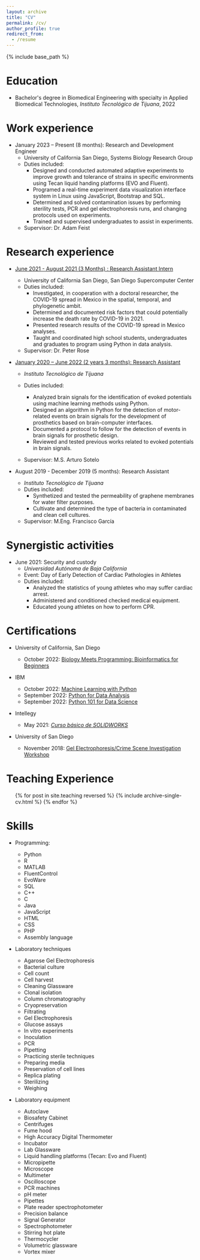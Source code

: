 ```yaml
---
layout: archive
title: "CV"
permalink: /cv/
author_profile: true
redirect_from:
  - /resume
---
```


{% include base_path %}

Education
======
* Bachelor's degree in Biomedical Engineering with specialty in Applied Biomedical Technologies, <em>Instituto Tecnológico de Tijuana</em>, 2022

Work experience
======
* January 2023 – Present (8 months): Research and Development Engineer
  * University of California San Diego, Systems Biology Research Group
  * Duties included:
    *	Designed and conducted automated adaptive experiments to improve growth and tolerance of strains in specific environments using Tecan liquid handing platforms (EVO and Fluent).
    * Programed a real-time experiment data visualization interface system in Linux using JavaScript, Bootstrap and SQL.
    * Determined and solved contamination issues by performing sterility tests, PCR and gel electrophoresis runs, and changing protocols used on experiments.
    * Trained and supervised undergraduates to assist in experiments.
  * Supervisor: Dr. Adam Feist

Research experience
======
* <a href='https://kevin-valenzuela.github.io/portfolio/portfolio-4/'>June 2021 - August 2021 (3 Months) : Research Assistant Intern<a/>
  * University of California San Diego, San Diego Supercomputer Center
  * Duties included:
    * Investigated, in cooperation with a doctoral researcher, the COVID-19 spread in Mexico in the spatial, temporal, and phylogenetic ambit.
    * Determined and documented risk factors that could potentially increase the death rate by COVID-19 in 2021.
    * Presented research results of the COVID-19 spread in Mexico analyses.
    * Taught and coordinated high school students, undergraduates and graduates to program using Python in data analysis.
  * Supervisor: Dr. Peter Rose

* <a href='https://kevin-valenzuela.github.io/portfolio/portfolio-5/'>January 2020 – June 2022 (2 years 3 months): Research Assistant<a/>
  * <em>Instituto Tecnológico de Tijuana</em>
  * Duties included:
    * Analyzed brain signals for the identification of evoked potentials using machine learning methods using Python.
    *	Designed an algorithm in Python for the detection of motor-related events on brain signals for the development of prosthetics based on brain-computer interfaces.
    *	Documented a protocol to follow for the detection of events in brain signals for prosthetic design.
    *	Reviewed and tested previous works related to evoked potentials in brain signals.

  * Supervisor: M.S. Arturo Sotelo

* August 2019 - December 2019 (5 months): Research Assistant
  * <em>Instituto Tecnológico de Tijuana</em>
  * Duties included:
    * Synthetized and tested the permeability of graphene membranes for water filter purposes.
    * Cultivate and determined the type of bacteria in contaminated and clean cell cultures.
  * Supervisor: M.Eng. Francisco García

Synergistic activities
======
* June 2021: Security and custody
  * <em>Universidad Autónoma de Baja California</em>
  * Event: Day of Early Detection of Cardiac Pathologies in Athletes
  * Duties included:
    * Analyzed the statistics of young athletes who may suffer cardiac arrest.
    * Administered and conditioned checked medical equipment.
    * Educated young athletes on how to perform CPR.

Certifications
======

* University of California, San Diego
  * October 2022: <a href='https://kevin-valenzuela.github.io/portfolio/portfolio-9/'>Biology Meets Programming: Bioinformatics for Beginners</a>

* IBM
  * October 2022: <a href='https://kevin-valenzuela.github.io/portfolio/portfolio-8/'>Machine Learning with Python</a>
  * September 2022: <a href='https://kevin-valenzuela.github.io/portfolio/portfolio-7/'>Python for Data Analysis</a>
  * September 2022: <a href='https://kevin-valenzuela.github.io/portfolio/portfolio-6/'>Python 101 for Data Science</a>

* Intellegy
  * May 2021: <a href='https://kevin-valenzuela.github.io/portfolio/portfolio-2/'><em>Curso básico de SOLIDWORKS</em></a>

* University of San Diego
  * November 2018: <a href='https://kevin-valenzuela.github.io/portfolio/portfolio-1/'>Gel Electrophoresis/Crime Scene Investigation Workshop</a>



Teaching Experience
======
  <ul>{% for post in site.teaching reversed %}
    {% include archive-single-cv.html %}
  {% endfor %}</ul>

Skills
======
* Programming:
  * Python
  * R
  * MATLAB
  * FluentControl
  * EvoWare
  * SQL
  * C++
  * C
  * Java
  * JavaScript
  * HTML
  * CSS
  * PHP
  * Assembly language

* Laboratory techniques
  * Agarose Gel Electrophoresis
  * Bacterial culture
  * Cell count
  * Cell harvest
  * Cleaning Glassware
  * Clonal isolation
  * Column chromatography
  * Cryopreservation
  * Filtrating
  * Gel Electrophoresis
  * Glucose assays
  * In vitro experiments
  * Inoculation
  * PCR
  * Pipetting
  * Practicing sterile techniques
  * Preparing media
  * Preservation of cell lines
  * Replica plating
  * Sterilizing
  * Weighing

* Laboratory equipment
  * Autoclave
  * Biosafety Cabinet
  * Centrifuges
  * Fume hood
  * High Accuracy Digital Thermometer
  * Incubator
  * Lab Glassware
  * Liquid handling platforms (Tecan: Evo and Fluent)
  * Micropipette
  * Microscope
  * Multimeter
  * Oscilloscope
  * PCR machines
  * pH meter
  * Pipettes
  * Plate reader spectrophotometer
  * Precision balance
  * Signal Generator
  * Spectrophotometer
  * Stirring hot plate
  * Thermocycler
  * Volumetric glassware
  * Vortex mixer




<!--
Publications
======
  <ul>{% for post in site.publications %}
    {% include archive-single-cv.html %}
  {% endfor %}</ul>

Talks
======
  <ul>{% for post in site.talks %}
    {% include archive-single-talk-cv.html %}
  {% endfor %}</ul>



Service and leadership
======
* Currently signed in to 43 different slack teams
-->  
